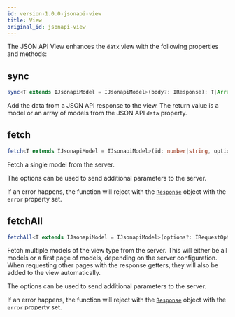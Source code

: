 ```yaml
---
id: version-1.0.0-jsonapi-view
title: View
original_id: jsonapi-view
---
```


The JSON API View enhances the `datx` view with the following properties and methods:

## sync

```typescript
sync<T extends IJsonapiModel = IJsonapiModel>(body?: IResponse): T|Array<T>|null;
```

Add the data from a JSON API response to the view. The return value is a model or an array of models from the JSON API `data` property.

## fetch

```typescript
fetch<T extends IJsonapiModel = IJsonapiModel>(id: number|string, options?: IRequestOptions): Promise<Response<T>>;
```

Fetch a single model from the server.

The options can be used to send additional parameters to the server.

If an error happens, the function will reject with the [`Response`](jsonapi-response) object with the `error` property set.

## fetchAll

```typescript
fetchAll<T extends IJsonapiModel = IJsonapiModel>(options?: IRequestOptions): Promise<Response<T>>
```

Fetch multiple models of the view type from the server. This will either be all models or a first page of models, depending on the server configuration. When requesting other pages with the response getters, they will also be added to the view automatically.

The options can be used to send additional parameters to the server.

If an error happens, the function will reject with the [`Response`](jsonapi-response) object with the `error` property set.
